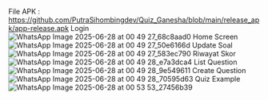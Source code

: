 File APK : https://github.com/PutraSihombingdev/Quiz_Ganesha/blob/main/release_apk/app-release.apk
Login
![WhatsApp Image 2025-06-28 at 00 49 27_68c8aad0](https://github.com/user-attachments/assets/c62ae659-b249-490b-86a8-f309cb7b55fd)
Home Screen
![WhatsApp Image 2025-06-28 at 00 49 27_50e6166d](https://github.com/user-attachments/assets/ad57059b-c349-4c3a-a92b-f630da37ff3b)
Update Soal
![WhatsApp Image 2025-06-28 at 00 49 27_583ec790](https://github.com/user-attachments/assets/494cb4ce-2f4f-491c-b4a3-8b664d86b201)
Riwayat Skor
![WhatsApp Image 2025-06-28 at 00 49 28_e7a3dca4](https://github.com/user-attachments/assets/86a4003f-4f8c-4790-b3b6-1459c124f02b)
List Question
![WhatsApp Image 2025-06-28 at 00 49 28_9e549611](https://github.com/user-attachments/assets/50985ba6-f3bb-4d58-a876-e7f80fa0d592)
Create Question
![WhatsApp Image 2025-06-28 at 00 49 28_70595d63](https://github.com/user-attachments/assets/f28c2fe1-b597-474d-8451-27532a6cfe52)
Quiz Example
![WhatsApp Image 2025-06-28 at 00 53 53_27456b39](https://github.com/user-attachments/assets/e5eb02d6-255c-4645-b771-a79262514e00)

